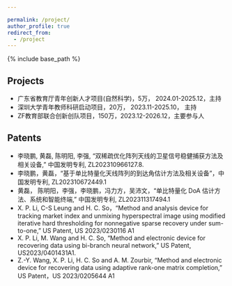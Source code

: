 ```yaml
---

permalink: /project/
author_profile: true
redirect_from:
  - /project
---
```


{% include base_path %}

<!--
Experiences
----------
* Assistant Professor: May. 2023 - Present   
  College of Electronics and Information Engineering, Shenzhen University, Shenzhen, China
* Postdoctoral Fellow: Nov. 2022 - May 2023  
  Department of Electrical Engineering, City University of Hong Kong, Hong Kong, China  
  Supervisor:  Prof. SO, Hing Cheung (IEEE Fellow)
* Ph.D degree: Sep. 2019 - Nov. 2022    
  Department of Electrical Engineering, City University of Hong Kong, Hong Kong, China  
  Supervisor: Prof. SO, Hing Cheung (IEEE Fellow)
* Research Assistant: Sep. 2018 -- Aug. 2019  
  College of Electronics and Information Engineering, Shenzhen University, Shenzhen, China  
  Supervisor: Prof. HUANG, Lei (IET Fellow, Distinguished Young Scholar)
* M.S degree with distinction: Sep. 2017 - Oct. 2018   
  Department of Electrical Engineering, City University of Hong Kong, Hong Kong, China    
  Supervisor: Prof. SO, Hing Cheung (IEEE Fellow)
* B.E degree as an outstanding graduate: Sep. 2011 - Jul. 2015    
  College of Information Engineering, Yanshan University, Qinhuangdao, China
-->


Projects
----------
* 广东省教育厅青年创新人才项目(自然科学)，5万， 2024.01-2025.12，主持
* 深圳大学青年教师科研启动项目，20万， 2023.11-2025.10， 主持
* ZF教育部联合创新创队项目，150万，2023.12-2026.12，主要参与人



  
Patents
----------
* 李晓鹏, 黄磊, 陈明阳, 李强, “双稀疏优化阵列天线的卫星信号稳健捕获方法及相关设备,” 中国发明专利, ZL202310966127.8.
* 李晓鹏，黄磊，“基于单比特量化天线阵列的到达角估计方法及相关设备”，中国发明专利, ZL202310672449.1
* 黄磊， 陈明阳，李强，李晓鹏，冯力方，吴沛文，“单比特量化 DoA 估计方法、系统和智能终端,” 中国发明专利, ZL202311317494.1
* X. P. Li, C-S Leung and H. C. So，“Method and analysis device for tracking market index and unmixing hyperspectral image using modified iterative hard thresholding for nonnegative sparse recovery under sum-to-one,” US Patent, US 2023/0230116 A1
* X. P. Li, M. Wang and H. C. So, “Method and electronic device for recovering data using bi-branch neural network,” US Patent, US2023/0401431A1.
* Z.-Y. Wang, X. P. Li, H. C. So and A. M. Zourbir, “Method and electronic device for recovering data using adaptive rank-one matrix completion,” US Patent，US 2023/0205644 A1


<!--
Awards and Honors
----------
* Research Tuition Scholarship, City University of Hong Kong, 2022 - 2023
* Outstanding Academic Performance Award, City University of Hong Kong, 2021 - 2022
* Research Tuition Scholarship, City University of Hong Kong, 2021 - 2022
* Outstanding Academic Performance Award, City University of Hong Kong, 2020 - 2021
* Research Tuition Scholarship, City University of Hong Kong, 2020 - 2021
* Ph.D. Research Scholarship, City University of Hong Kong, 2019 - 2023
* Graduate with Distinction, City University of Hong Kong, 2018
* Outstanding Undergraduate, Yanshan University, 2015



Invited Talks:
---------
* Invited Speaker: "An Interpretable Bi-Branch Neural Network for Matrix Completion", hosted by Prof. Nikolaos D. Sidiropoulos (IEEE Fellow),  Department of Electrical and Computer Engineering, University of Virginia, Virginia, USA, 11 Feb. 2022.


Professional Service:
---------
1) Journal/Conference Reviewer:  
* IEEE Transactions on Signal Processing
* IEEE Transactions on Image Processing
* IEEE Transactions on Communications
* IEEE Transactions on Vehicular Technology
* IEEE Journal of Selected Topics in Signal Processing
* IEEE Signal Processing Letters
* Signal Processing
* Digital Signal Processing
* IET Signal Processing
* etc.
  -->


